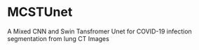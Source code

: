 # MCSTUnet
A Mixed CNN and Swin Tansfromer Unet for COVID-19 infection segmentation from lung CT Images
